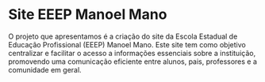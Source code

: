 # Site EEEP Manoel Mano
O projeto que apresentamos é a criação do site da Escola Estadual de Educação Profissional (EEEP) Manoel Mano. Este site tem como objetivo centralizar e facilitar o acesso a informações essenciais sobre a instituição, promovendo uma comunicação eficiente entre alunos, pais, professores e a comunidade em geral.